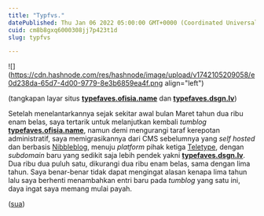 ```yaml
---
title: "Typfvs."
datePublished: Thu Jan 06 2022 05:00:00 GMT+0000 (Coordinated Universal Time)
cuid: cm8b8gxq6000308jj7p423t1d
slug: typfvs

---
```


![](https://cdn.hashnode.com/res/hashnode/image/upload/v1742105209058/e0d238da-65d7-4d00-9779-8e3b6859ea4f.png align="left")

(tangkapan layar situs [**typefaves.ofisia.name**](http://typefaves.ofisia.name) dan [**typefaves.dsgn.lv**](http://typefaves.dsgn.lv))

Setelah menelantarkannya sejak sekitar awal bulan Maret tahun dua ribu enam belas, saya tertarik untuk melanjutkan kembali *tumblog* [**typefaves.ofisia.name**](http://typefaves.ofisia.name), namun demi mengurangi taraf kerepotan administratif, saya memigrasikannya dari CMS sebelumnya yang *self hosted* dan berbasis [Nibbleblog](https://www.nibbleblog.com/), menuju *platform* pihak ketiga [Teletype](https://teletype.in/), dengan *subdomain* baru yang sedikit saja lebih pendek yakni [**typefaves.dsgn.lv**](http://typefaves.dsgn.lv). Dua ribu dua puluh satu, dikurangi dua ribu enam belas, sama dengan lima tahun. Saya benar-benar tidak dapat mengingat alasan kenapa lima tahun lalu saya berhenti menambahkan entri baru pada *tumblog* yang satu ini, daya ingat saya memang mulai payah.

([sua](https://sua.ist))